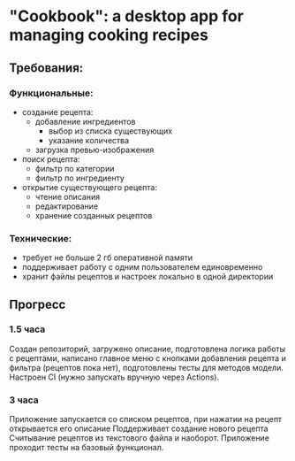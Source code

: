 # "Cookbook": a desktop app for managing cooking recipes

## Требования:
### Функциональные:
- создание рецепта:
  - добавление ингредиентов 
    - выбор из списка существующих
    - указание количества
  - загрузка превью-изображения
- поиск рецепта:
  - фильтр по категории
  - фильтр по ингредиенту
- открытие существующего рецепта:
  - чтение описания
  - редактирование
  - хранение созданных рецептов
### Технические:
- требует не больше 2 гб оперативной памяти
- поддерживает работу с одним пользователем единовременно
- хранит файлы рецептов и настроек локально в одной директории

## Прогресс
### 1.5 часа
Создан репозиторий, загружено описание, подготовлена логика работы с рецептами, написано главное меню с кнопками добавления рецепта и фильтра (рецептов пока нет), подготовлены тесты для методов модели. Настроен CI (нужно запускать вручную через Actions).
### 3 часа
Приложение запускается со списком рецептов, при нажатии на рецепт открывается его описание
Поддерживает создание нового рецепта
Считывание рецептов из текстового файла и наоборот.
Приложение проходит тесты на базовый функционал.


